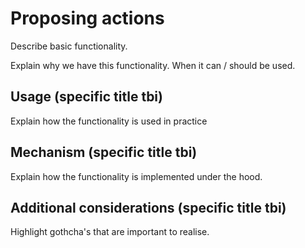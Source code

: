 # Proposing actions

Describe basic functionality.&#x20;

Explain why we have this functionality. When it can / should be used.  &#x20;

## Usage (specific title tbi)

Explain how the functionality is used in practice&#x20;

## Mechanism (specific title tbi)

Explain how the functionality is implemented under the hood.&#x20;

## Additional considerations (specific title tbi)&#x20;

Highlight gothcha's that are important to realise.&#x20;
